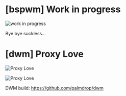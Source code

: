 # [bspwm] Work in progress
![work in progress](https://github.com/palmdrop/dots/blob/master/.github/bspwm1.png)

Bye bye suckless...

# [dwm] Proxy Love

![Proxy Love](https://github.com/palmdrop/dots/blob/master/.github/proxy-love1.png)

![Proxy Love](https://github.com/palmdrop/dots/blob/master/.github/proxy-love2.png)

DWM build: https://github.com/palmdrop/dwm
